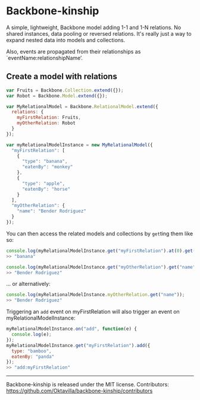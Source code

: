# Backbone-kinship

A simple, lightweight, Backbone model adding 1-1 and 1-N relations. No shared instances, data pooling or reversed relations. It's really just a way to expand nested data into models and collections.

Also, events are propagated from their relationships as `eventName:relationshipName’.

## Create a model with relations

``` javascript
var Fruits = Backbone.Collection.extend({});
var Robot = Backbone.Model.extend({});

var MyRelationalModel = Backbone.RelationalModel.extend({
  relations: {
    myFirstRelation: Fruits,
    myOtherRelation: Robot
  }
});

var myRelationalModelInstance = new MyRelationalModel({
  "myFirstRelation": [
    {
      "type": "banana",
      "eatenBy": "monkey"
    },
    {
      "type": "apple",
      "eatenBy": "horse"
    }
  ],
  "myOtherRelation": {
    "name": "Bender Rodriguez"
  }
});
```

You can then access the related models and collections by `get`ting them like so:
``` javascript
console.log(myRelationalModelInstance.get("myFirstRelation").at(0).get("type"));
>> "banana"

console.log(myRelationalModelInstance.get("myOtherRelation").get("name"));
>> "Bender Rodriguez"
```

... or alternatively:
``` javascript
console.log(myRelationalModelInstance.myOtherRelation.get("name"));
>> "Bender Rodriguez"
```

Triggering an `add` event on myFirstRelation will also trigger an event on myRelationalModelInstance:
``` javascript
myRelationalModelInstance.on("add", function(e) {
  console.log(e);
});
myRelationalModelInstance.get("myFirstRelation").add({
  type: "bamboo",
  eatenBy: "panda"
});
>> "add:myFirstRelation"
```
----
Backbone-kinship is released under the MIT license.
Contributors: https://github.com/Oktavilla/backbone-kinship/contributors
